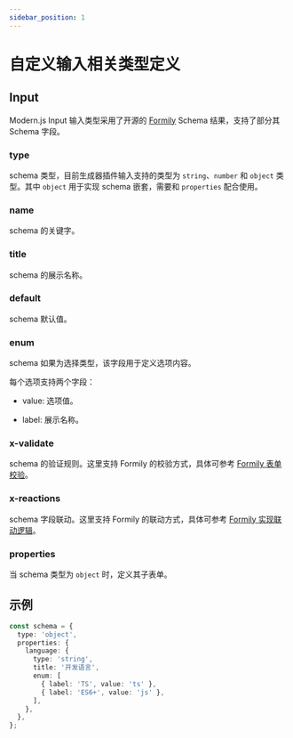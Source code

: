 ```yaml
---
sidebar_position: 1
---
```


# 自定义输入相关类型定义

## Input

Modern.js Input 输入类型采用了开源的 [Formily](https://formilyjs.org/) Schema 结果，支持了部分其 Schema 字段。

### type

schema 类型，目前生成器插件输入支持的类型为 `string`、`number` 和 `object` 类型。其中 `object` 用于实现 schema 嵌套，需要和 `properties` 配合使用。

### name

schema 的关键字。

### title

schema 的展示名称。

### default

schema 默认值。

### enum

schema 如果为选择类型，该字段用于定义选项内容。

每个选项支持两个字段：

- value: 选项值。

- label: 展示名称。

### x-validate

schema 的验证规则。这里支持 Formily 的校验方式，具体可参考 [Formily 表单校验](https://formilyjs.org/zh-CN/guide/advanced/validate)。

### x-reactions

schema 字段联动。这里支持 Formily 的联动方式，具体可参考 [Formily 实现联动逻辑](https://formilyjs.org/zh-CN/guide/advanced/linkages)。

### properties

当 schema 类型为 `object` 时，定义其子表单。

## 示例

```ts
const schema = {
  type: 'object',
  properties: {
    language: {
      type: 'string',
      title: '开发语言',
      enum: [
        { label: 'TS', value: 'ts' },
        { label: 'ES6+', value: 'js' },
      ],
    },
  },
};
```
